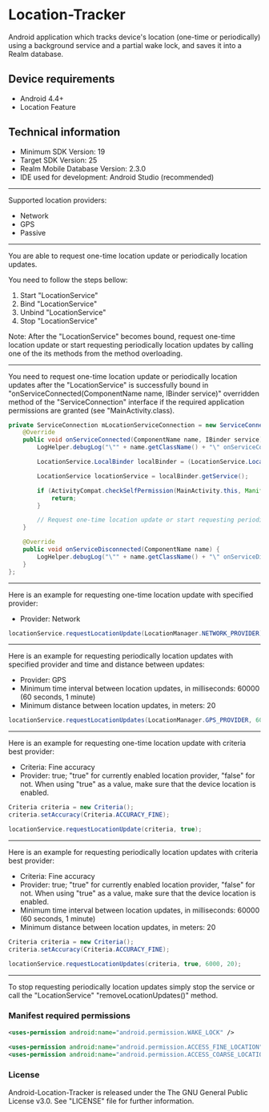# Location-Tracker
Android application which tracks device's location (one-time or periodically) using a background service and a partial wake lock, and saves it into a Realm database.

## Device requirements
- Android 4.4+
- Location Feature

## Technical information
- Minimum SDK Version: 19
- Target SDK Version: 25
- Realm Mobile Database Version: 2.3.0
- IDE used for development: Android Studio (recommended)

---

Supported location providers:

- Network
- GPS
- Passive

---

You are able to request one-time location update or periodically location updates.

You need to follow the steps bellow:

1. Start "LocationService"
2. Bind "LocationService"
3. Unbind "LocationService"
4. Stop "LocationService"

Note: After the "LocationService" becomes bound, request one-time location update or start requesting periodically location updates by calling one of the its methods from the method overloading.

---

You need to request one-time location update or periodically location updates after the "LocationService" is successfully bound in "onServiceConnected(ComponentName name, IBinder service)" overridden method of the "ServiceConnection" interface if the required application permissions are granted (see "MainActivity.class).

```java
private ServiceConnection mLocationServiceConnection = new ServiceConnection() {
    @Override
    public void onServiceConnected(ComponentName name, IBinder service) {
        LogHelper.debugLog("\"" + name.getClassName() + "\" onServiceConnected");

        LocationService.LocalBinder localBinder = (LocationService.LocalBinder) service;

        LocationService locationService = localBinder.getService();

        if (ActivityCompat.checkSelfPermission(MainActivity.this, Manifest.permission.ACCESS_FINE_LOCATION) != PackageManager.PERMISSION_GRANTED || ActivityCompat.checkSelfPermission(MainActivity.this, Manifest.permission.ACCESS_COARSE_LOCATION) != PackageManager.PERMISSION_GRANTED) {
            return;
        }

        // Request one-time location update or start requesting periodically location updates
    }

    @Override
    public void onServiceDisconnected(ComponentName name) {
        LogHelper.debugLog("\"" + name.getClassName() + "\" onServiceDisconnected");
    }
};
```

---

Here is an example for requesting one-time location update with specified provider:

- Provider: Network

```java
locationService.requestLocationUpdate(LocationManager.NETWORK_PROVIDER);
```

---

Here is an example for requesting periodically location updates with specified provider and time and distance between updates:

- Provider: GPS
- Minimum time interval between location updates, in milliseconds: 60000 (60 seconds, 1 minute)
- Minimum distance between location updates, in meters: 20

```java
locationService.requestLocationUpdates(LocationManager.GPS_PROVIDER, 60000, 20);
```

---


Here is an example for requesting one-time location update with criteria best provider:

- Criteria: Fine accuracy
- Provider: true; "true" for currently enabled location provider, "false" for not. When using "true" as a value, make sure that the device location is enabled.

```java
Criteria criteria = new Criteria();
criteria.setAccuracy(Criteria.ACCURACY_FINE);

locationService.requestLocationUpdate(criteria, true);
```

---

Here is an example for requesting periodically location updates with criteria best provider:

- Criteria: Fine accuracy
- Provider: true; "true" for currently enabled location provider, "false" for not. When using "true" as a value, make sure that the device location is enabled.
- Minimum time interval between location updates, in milliseconds: 60000 (60 seconds, 1 minute)
- Minimum distance between location updates, in meters: 20

```java
Criteria criteria = new Criteria();
criteria.setAccuracy(Criteria.ACCURACY_FINE);

locationService.requestLocationUpdates(criteria, true, 6000, 20);
```

---

To stop requesting periodically location updates simply stop the service or call the "LocationService" "removeLocationUpdates()" method.

### Manifest required permissions
```xml
<uses-permission android:name="android.permission.WAKE_LOCK" />

<uses-permission android:name="android.permission.ACCESS_FINE_LOCATION" />
<uses-permission android:name="android.permission.ACCESS_COARSE_LOCATION" />
```

### License
Android-Location-Tracker is released under the The GNU General Public License v3.0. See "LICENSE" file for further information.
